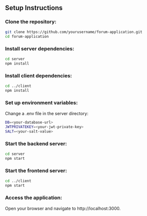 ## Setup Instructions

### Clone the repository:
```bash
git clone https://github.com/yourusername/forum-application.git
cd forum-application
```

### Install server dependencies:
```bash
cd server
npm install
```

### Install client dependencies:
```bash
cd ../client
npm install
```

### Set up environment variables:
Change a .env file in the server directory:
```bash
DB=<your-database-url>
JWTPRIVATEKEY=<your-jwt-private-key>
SALT=<your-salt-value>
```

### Start the backend server:
```bash
cd server
npm start
```

### Start the frontend server:
```bash
cd ../client
npm start
```

### Access the application:
Open your browser and navigate to http://localhost:3000.

